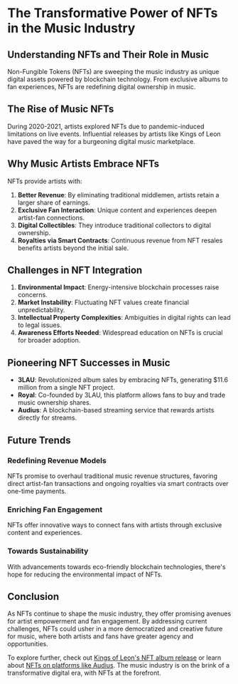 # The Transformative Power of NFTs in the Music Industry

## Understanding NFTs and Their Role in Music

Non-Fungible Tokens (NFTs) are sweeping the music industry as unique digital assets powered by blockchain technology. From exclusive albums to fan experiences, NFTs are redefining digital ownership in music.

## The Rise of Music NFTs

During 2020-2021, artists explored NFTs due to pandemic-induced limitations on live events. Influential releases by artists like Kings of Leon have paved the way for a burgeoning digital music marketplace.

## Why Music Artists Embrace NFTs

NFTs provide artists with:

1. **Better Revenue**: By eliminating traditional middlemen, artists retain a larger share of earnings.
2. **Exclusive Fan Interaction**: Unique content and experiences deepen artist-fan connections.
3. **Digital Collectibles**: They introduce traditional collectors to digital ownership.
4. **Royalties via Smart Contracts**: Continuous revenue from NFT resales benefits artists beyond the initial sale.

## Challenges in NFT Integration

1. **Environmental Impact**: Energy-intensive blockchain processes raise concerns.
2. **Market Instability**: Fluctuating NFT values create financial unpredictability.
3. **Intellectual Property Complexities**: Ambiguities in digital rights can lead to legal issues.
4. **Awareness Efforts Needed**: Widespread education on NFTs is crucial for broader adoption.

## Pioneering NFT Successes in Music

- **3LAU**: Revolutionized album sales by embracing NFTs, generating $11.6 million from a single NFT project.
- **Royal**: Co-founded by 3LAU, this platform allows fans to buy and trade music ownership shares.
- **Audius**: A blockchain-based streaming service that rewards artists directly for streams.

## Future Trends

### Redefining Revenue Models

NFTs promise to overhaul traditional music revenue structures, favoring direct artist-fan transactions and ongoing royalties via smart contracts over one-time payments.

### Enriching Fan Engagement

NFTs offer innovative ways to connect fans with artists through exclusive content and experiences.

### Towards Sustainability

With advancements towards eco-friendly blockchain technologies, there's hope for reducing the environmental impact of NFTs.

## Conclusion

As NFTs continue to shape the music industry, they offer promising avenues for artist empowerment and fan engagement. By addressing current challenges, NFTs could usher in a more democratized and creative future for music, where both artists and fans have greater agency and opportunities. 

To explore further, check out [Kings of Leon's NFT album release](https://www.rollingstone.com/pro/news/kings-of-leon-album-nft-crypto-1135192/) or learn about [NFTs on platforms like Audius](https://audius.co). The music industry is on the brink of a transformative digital era, with NFTs at the forefront.